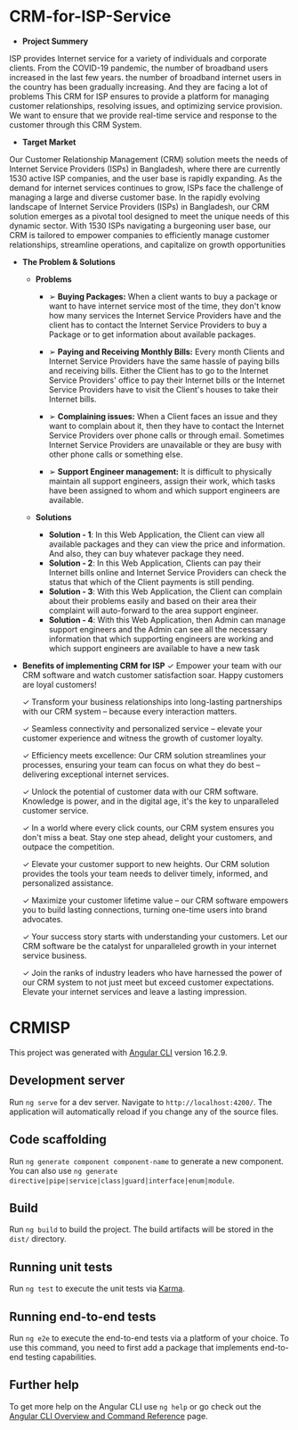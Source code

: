 # CRM-for-ISP-Service
- **Project Summery**

ISP provides Internet service for a variety of individuals and corporate clients. From the COVID-19 pandemic, 
the number of broadband users increased in the last few years. the number of broadband internet users in the 
country has been gradually increasing. And they are facing a lot of problems This CRM for ISP ensures to provide 
a platform for managing customer relationships, resolving issues, and optimizing service provision. We want to 
ensure that we provide real-time service and response to the customer through this CRM System.
- **Target Market**

Our Customer Relationship Management (CRM) solution meets the needs of Internet Service Providers (ISPs) in Bangladesh, where there are currently 1530 active ISP companies, and the user base is rapidly expanding. As the demand for internet services continues to grow, ISPs face the challenge of managing a large and diverse customer base. In the rapidly evolving landscape of Internet Service Providers (ISPs) in Bangladesh, our CRM solution emerges as a pivotal tool designed to meet the unique needs of this dynamic sector. With 1530 ISPs navigating a burgeoning user base, our CRM is tailored to empower companies to efficiently manage customer relationships, streamline operations, and capitalize on growth opportunities

- **The Problem & Solutions**
  - **Problems**
    - ➢ **Buying Packages:**
When a client wants to buy a package or want to have internet service most of the time, they don't know how many services the Internet Service 
Providers have and the client has to contact the Internet Service Providers to buy a Package or to get information about available packages.

    - ➢ **Paying and Receiving Monthly Bills:**
Every month Clients and Internet Service Providers have the same hassle of paying bills and receiving bills. Either the Client has to go to the Internet Service 
Providers' office to pay their Internet bills or the Internet Service Providers have to visit the Client's houses to take their Internet bills.

    - ➢ **Complaining issues:**
When a Client faces an issue and they want to complain about it, then they have to contact the Internet Service Providers over phone calls or through email. Sometimes Internet Service Providers are unavailable or they are busy with other phone calls or something else.

    - ➢ **Support Engineer management:**
It is difficult to physically maintain all support engineers, assign their work, which tasks have been assigned to whom and which support engineers are available.

  - **Solutions**

    - **Solution - 1**: 
In this Web Application, the Client can view all available packages and they can view the price and information. And also, they can buy whatever package they need.
    - **Solution - 2**: In this Web Application, Clients can pay their Internet bills online and Internet Service Providers can check the status that which of the Client payments is still pending.
    - **Solution - 3**: With this Web Application, the Client can complain about their problems easily and based on their area their complaint will auto-forward to the area support engineer.
    - **Solution - 4**: With this Web Application, then Admin can manage support engineers and the Admin can see all the necessary information that which supporting engineers are working and which support engineers are available to have a new task
      
- **Benefits of implementing CRM for ISP**
     ✓ Empower your team with our CRM software and watch customer satisfaction soar. Happy customers are loyal customers!
  
     ✓ Transform your business relationships into long-lasting partnerships with our CRM system – because every interaction matters.
  
     ✓ Seamless connectivity and personalized service – elevate your customer experience and witness the growth of customer loyalty.

     ✓ Efficiency meets excellence: Our CRM solution streamlines your processes, ensuring your team can focus on what they do best – delivering exceptional internet services.

     ✓ Unlock the potential of customer data with our CRM software. Knowledge is power, and in the digital age, it's the key to unparalleled customer service.

     ✓ In a world where every click counts, our CRM system ensures you don't miss a beat. Stay one step ahead, delight your customers, and outpace the competition.

     ✓ Elevate your customer support to new heights. Our CRM solution provides the tools your team needs to deliver timely, informed, and personalized assistance.

     ✓ Maximize your customer lifetime value – our CRM software empowers you to build lasting connections, turning one-time users into brand advocates.

     ✓ Your success story starts with understanding your customers. Let our CRM software be the catalyst for unparalleled growth in your internet service business.

     ✓ Join the ranks of industry leaders who have harnessed the power of our CRM system to not just meet but exceed customer expectations. Elevate your internet services and leave a lasting impression.

# CRMISP

This project was generated with [Angular CLI](https://github.com/angular/angular-cli) version 16.2.9.

## Development server

Run `ng serve` for a dev server. Navigate to `http://localhost:4200/`. The application will automatically reload if you change any of the source files.

## Code scaffolding

Run `ng generate component component-name` to generate a new component. You can also use `ng generate directive|pipe|service|class|guard|interface|enum|module`.

## Build

Run `ng build` to build the project. The build artifacts will be stored in the `dist/` directory.

## Running unit tests

Run `ng test` to execute the unit tests via [Karma](https://karma-runner.github.io).

## Running end-to-end tests

Run `ng e2e` to execute the end-to-end tests via a platform of your choice. To use this command, you need to first add a package that implements end-to-end testing capabilities.

## Further help

To get more help on the Angular CLI use `ng help` or go check out the [Angular CLI Overview and Command Reference](https://angular.io/cli) page.
